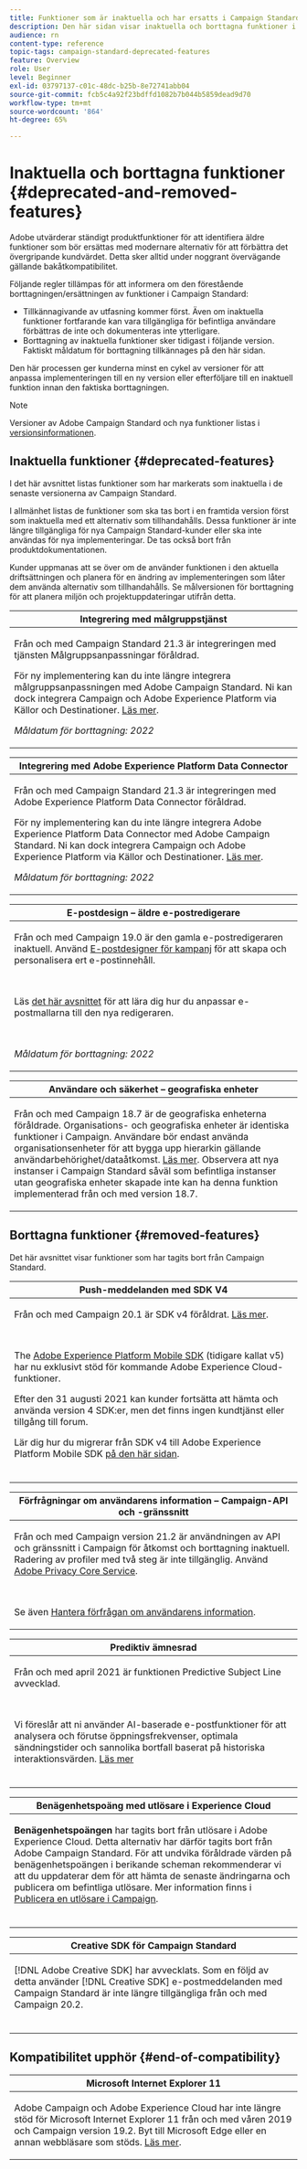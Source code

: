```yaml
---
title: Funktioner som är inaktuella och har ersatts i Campaign Standard
description: Den här sidan visar inaktuella och borttagna funktioner i Adobe Campaign Standard.
audience: rn
content-type: reference
topic-tags: campaign-standard-deprecated-features
feature: Overview
role: User
level: Beginner
exl-id: 03797137-c01c-48dc-b25b-8e72741abb04
source-git-commit: fcb5c4a92f23bdffd1082b7b044b5859dead9d70
workflow-type: tm+mt
source-wordcount: '864'
ht-degree: 65%

---
```


# Inaktuella och borttagna funktioner {#deprecated-and-removed-features}

Adobe utvärderar ständigt produktfunktioner för att identifiera äldre funktioner som bör ersättas med modernare alternativ för att förbättra det övergripande kundvärdet. Detta sker alltid under noggrant övervägande gällande bakåtkompatibilitet.

Följande regler tillämpas för att informera om den förestående borttagningen/ersättningen av funktioner i Campaign Standard:

* Tillkännagivande av utfasning kommer först. Även om inaktuella funktioner fortfarande kan vara tillgängliga för befintliga användare förbättras de inte och dokumenteras inte ytterligare.
* Borttagning av inaktuella funktioner sker tidigast i följande version. Faktiskt måldatum för borttagning tillkännages på den här sidan.

Den här processen ger kunderna minst en cykel av versioner för att anpassa implementeringen till en ny version eller efterföljare till en inaktuell funktion innan den faktiska borttagningen.

>[!NOTE]
>Versioner av Adobe Campaign Standard och nya funktioner listas i [versionsinformationen](../../rn/using/release-notes.md).


## Inaktuella funktioner {#deprecated-features}

I det här avsnittet listas funktioner som har markerats som inaktuella i de senaste versionerna av Campaign Standard.

I allmänhet listas de funktioner som ska tas bort i en framtida version först som inaktuella med ett alternativ som tillhandahålls. Dessa funktioner är inte längre tillgängliga för nya Campaign Standard-kunder eller ska inte användas för nya implementeringar. De tas också bort från produktdokumentationen.

Kunder uppmanas att se över om de använder funktionen i den aktuella driftsättningen och planera för en ändring av implementeringen som låter dem använda alternativ som tillhandahålls. Se målversionen för borttagning för att planera miljön och projektuppdateringar utifrån detta.

<table> 
 <thead> 
  <tr> 
   <th> <strong>Integrering med målgruppstjänst</strong><br /> </th> 
  </tr> 
 </thead> 
 <tbody> 
  <tr> 
   <td> <p> Från och med Campaign Standard 21.3 är integreringen med tjänsten Målgruppsanpassningar föråldrad. </p>
   <p>För ny implementering kan du inte längre integrera målgruppsanpassningen med Adobe Campaign Standard. Ni kan dock integrera Campaign och Adobe Experience Platform via Källor och Destinationer. <a href="https://experienceleague.adobe.com/docs/campaign-standard/using/integrating-with-adobe-cloud/adobe-experience-platform/aep-sources-destinations/get-started-sources-destinations.html?lang=en">Läs mer</a>.</p>
     <em>Måldatum för borttagning: 2022</em></p>
     </td> 
  </tr> 
 </tbody> 
</table>

<table> 
 <thead> 
  <tr> 
   <th> <strong>Integrering med Adobe Experience Platform Data Connector</strong><br /> </th> 
  </tr> 
 </thead> 
 <tbody> 
  <tr> 
   <td> <p> Från och med Campaign Standard 21.3 är integreringen med Adobe Experience Platform Data Connector föråldrad. </p>
   <p>För ny implementering kan du inte längre integrera Adobe Experience Platform Data Connector med Adobe Campaign Standard. Ni kan dock integrera Campaign och Adobe Experience Platform via Källor och Destinationer. <a href="https://experienceleague.adobe.com/docs/campaign-standard/using/integrating-with-adobe-cloud/adobe-experience-platform/aep-sources-destinations/get-started-sources-destinations.html?lang=en">Läs mer</a>.</p>
     <em>Måldatum för borttagning: 2022</em></p>
     </td> 
  </tr> 
 </tbody> 
</table>


<table> 
 <thead> 
  <tr> 
   <th> <strong>E-postdesign – äldre e-postredigerare</strong><br /> </th> 
  </tr> 
 </thead> 
 <tbody> 
  <tr> 
   <td> <p>Från och med Campaign 19.0 är den gamla e-postredigeraren inaktuell. Använd <a href="https://experienceleague.adobe.com/docs/campaign-standard/using/designing-content/designing-content-in-adobe-campaign.html">E-postdesigner för kampanj</a> för att skapa och personalisera ert e-postinnehåll. </p></br>
   <p>Läs <a href="https://experienceleague.adobe.com/docs/campaign-standard/using/designing-content/building-email-content/using-existing-content.html">det här avsnittet</a> för att lära dig hur du anpassar e-postmallarna till den nya redigeraren.</p></br>
  <p> 
  <em>Måldatum för borttagning: 2022</em></p>
   </td> 
  </tr> 
 </tbody> 
</table>

<table> 
 <thead> 
  <tr> 
   <th> <strong>Användare och säkerhet – geografiska enheter</strong><br /> </th> 
  </tr> 
 </thead> 
 <tbody> 
  <tr> 
   <td> <p>Från och med Campaign 18.7 är de geografiska enheterna föråldrade. Organisations- och geografiska enheter är identiska funktioner i Campaign. Användare bör endast använda organisationsenheter för att bygga upp hierarkin gällande användarbehörighet/dataåtkomst. <a href="https://experienceleague.adobe.com/docs/campaign-standard/using/administrating/users-and-security/organizational-units.html?lang=sv#administrating">Läs mer</a>. Observera att nya instanser i Campaign Standard såväl som befintliga instanser utan geografiska enheter skapade inte kan ha denna funktion implementerad från och med version 18.7.</p>
   </td> 
  </tr> 
 </tbody> 
</table>

## Borttagna funktioner {#removed-features}

Det här avsnittet visar funktioner som har tagits bort från Campaign Standard.



<table> 
 <thead> 
  <tr> 
   <th> <strong>Push-meddelanden med SDK V4</strong><br /> </th> 
  </tr> 
 </thead> 
 <tbody> 
  <tr> 
   <td> <p> Från och med Campaign 20.1 är SDK v4 föråldrat. <a href="https://aep-sdks.gitbook.io/docs/version-4-sdk-end-of-support-faq">Läs mer</a>.</p><br/>
   <p>The <a href="https://aep-sdks.gitbook.io/docs/">Adobe Experience Platform Mobile SDK</a> (tidigare kallat v5) har nu exklusivt stöd för kommande Adobe Experience Cloud-funktioner.</p>
   <p>Efter den 31 augusti 2021 kan kunder fortsätta att hämta och använda version 4 SDK:er, men det finns ingen kundtjänst eller tillgång till forum.</p>
   <p>Lär dig hur du migrerar från SDK v4 till Adobe Experience Platform Mobile SDK <a href="https://experienceleague.adobe.com/docs/campaign-standard/using/administrating/configuring-mobile/sdkv4-migration.html">på den här sidan</a>.</p></br>
     </td> 
  </tr> 
 </tbody> 
</table>

<table> 
 <thead> 
  <tr> 
   <th> <strong>Förfrågningar om användarens information – Campaign-API och -gränssnitt</strong><br /> </th> 
  </tr> 
 </thead> 
 <tbody> 
  <tr> 
   <td> <p>Från och med Campaign version 21.2 är användningen av API och gränssnitt i Campaign för åtkomst och borttagning inaktuell. Radering av profiler med två steg är inte tillgänglig. Använd <a href="https://www.adobe.io/apis/experiencecloud/gdpr.html">Adobe Privacy Core Service</a>.</p></br>
   <p>Se även <a href="https://experienceleague.adobe.com/docs/campaign-standard/using/getting-started/privacy/privacy-requests.html?lang=sv">Hantera förfrågan om användarens information</a>.</p>
  </td> 
  </tr> 
 </tbody> 
</table>

<table> 
 <thead> 
 <tr> 
   <th> <strong>Prediktiv ämnesrad</strong><br /> </th> 
  </tr> 
 </thead> 
 <tbody> 
  <tr> 
   <td> <p> Från och med april 2021 är funktionen Predictive Subject Line avvecklad.</p><br/>
   <p>Vi föreslår att ni använder AI-baserade e-postfunktioner för att analysera och förutse öppningsfrekvenser, optimala sändningstider och sannolika bortfall baserat på historiska interaktionsvärden. <a href="https://experienceleague.adobe.com/docs/campaign-standard/using/testing-and-sending/preparing-and-testing-messages/predictive.html">Läs mer</a></p></br>
     </td> 
  </tr> 
  </tbody> 
</table>

<table> 
 <thead> 
  <tr> 
   <th> <strong>Benägenhetspoäng med utlösare i Experience Cloud</strong><br /> </th> 
  </tr> 
 </thead> 
 <tbody> 
  <tr> 
   <td> <p><b>Benägenhetspoängen</b> har tagits bort från utlösare i Adobe Experience Cloud. Detta alternativ har därför tagits bort från Adobe Campaign Standard. För att undvika föråldrade värden på benägenhetspoängen i berikande scheman rekommenderar vi att du uppdaterar dem för att hämta de senaste ändringarna och publicera om befintliga utlösare. Mer information finns i <a href="https://experienceleague.adobe.com/docs/campaign-standard/using/integrating-with-adobe-cloud/working-with-campaign-and-triggers/using-triggers-in-campaign.html">Publicera en utlösare i Campaign</a>.
</p></br>
   </td> 
  </tr> 
 </tbody> 
</table>

<table> 
 <thead> 
  <tr> 
   <th> <strong>Creative SDK för Campaign Standard</strong><br /> </th> 
  </tr> 
 </thead> 
 <tbody> 
  <tr> 
   <td> <p>[!DNL Adobe Creative SDK] har avvecklats. Som en följd av detta använder [!DNL Creative SDK] e-postmeddelanden med Campaign Standard är inte längre tillgängliga från och med Campaign 20.2.</p></br>
   </td> 
  </tr> 
 </tbody> 
</table>

## Kompatibilitet upphör {#end-of-compatibility}

<table> 
 <thead> 
  <tr> 
   <th> <strong>Microsoft Internet Explorer 11</strong><br /> </th> 
  </tr> 
 </thead> 
 <tbody> 
  <tr> 
   <td> <p>Adobe Campaign och Adobe Experience Cloud har inte längre stöd för Microsoft Internet Explorer 11 från och med våren 2019 och Campaign version 19.2. Byt till Microsoft Edge eller en annan webbläsare som stöds. <a href="https://experienceleague.adobe.com/docs/campaign-standard/using/administrating/about-configuration-guidelines.html">Läs mer</a>.</p>
   </td> 
  </tr> 
 </tbody> 
</table>
